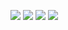
[<img src="https://www.aussie4x4pro.com.au/wp-content/uploads/2017/09/blue-buy-button.jpg">](FAQ.md)
[<img src="https://www.pelham.ca/en/services/resources/Marketing/FAQs/FAQ.jpg">](FAQ.md)
[<img src="https://www.seekpng.com/png/detail/29-292460_blue-youtube-logo-png-vector-library-library-learndash.png">](https://www.youtube.com/channel/UC8v7NiZJeArSb03ukf86bKA)
[<img src="https://upload.wikimedia.org/wikipedia/commons/thumb/c/c6/Twitch_logo_%28wordmark_only%29.svg/1200px-Twitch_logo_%28wordmark_only%29.svg.png">](https://www.twitch.tv/blunderhunter)
